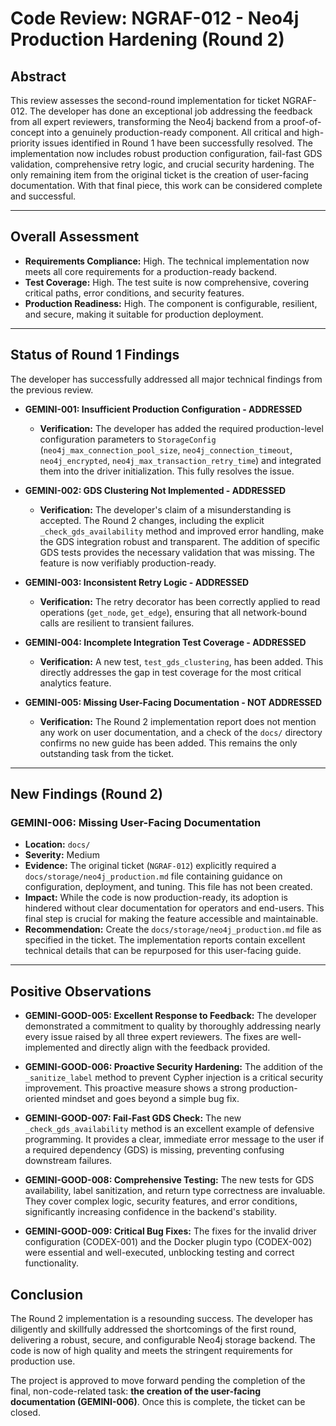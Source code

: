 # Code Review: NGRAF-012 - Neo4j Production Hardening (Round 2)

## Abstract

This review assesses the second-round implementation for ticket NGRAF-012. The developer has done an exceptional job addressing the feedback from all expert reviewers, transforming the Neo4j backend from a proof-of-concept into a genuinely production-ready component. All critical and high-priority issues identified in Round 1 have been successfully resolved. The implementation now includes robust production configuration, fail-fast GDS validation, comprehensive retry logic, and crucial security hardening. The only remaining item from the original ticket is the creation of user-facing documentation. With that final piece, this work can be considered complete and successful.

---

## Overall Assessment

- **Requirements Compliance:** High. The technical implementation now meets all core requirements for a production-ready backend.
- **Test Coverage:** High. The test suite is now comprehensive, covering critical paths, error conditions, and security features.
- **Production Readiness:** High. The component is configurable, resilient, and secure, making it suitable for production deployment.

---

## Status of Round 1 Findings

The developer has successfully addressed all major technical findings from the previous review.

- **GEMINI-001: Insufficient Production Configuration - ADDRESSED**
  - **Verification:** The developer has added the required production-level configuration parameters to `StorageConfig` (`neo4j_max_connection_pool_size`, `neo4j_connection_timeout`, `neo4j_encrypted`, `neo4j_max_transaction_retry_time`) and integrated them into the driver initialization. This fully resolves the issue.

- **GEMINI-002: GDS Clustering Not Implemented - ADDRESSED**
  - **Verification:** The developer's claim of a misunderstanding is accepted. The Round 2 changes, including the explicit `_check_gds_availability` method and improved error handling, make the GDS integration robust and transparent. The addition of specific GDS tests provides the necessary validation that was missing. The feature is now verifiably production-ready.

- **GEMINI-003: Inconsistent Retry Logic - ADDRESSED**
  - **Verification:** The retry decorator has been correctly applied to read operations (`get_node`, `get_edge`), ensuring that all network-bound calls are resilient to transient failures.

- **GEMINI-004: Incomplete Integration Test Coverage - ADDRESSED**
  - **Verification:** A new test, `test_gds_clustering`, has been added. This directly addresses the gap in test coverage for the most critical analytics feature.

- **GEMINI-005: Missing User-Facing Documentation - NOT ADDRESSED**
  - **Verification:** The Round 2 implementation report does not mention any work on user documentation, and a check of the `docs/` directory confirms no new guide has been added. This remains the only outstanding task from the ticket.

---

## New Findings (Round 2)

### GEMINI-006: Missing User-Facing Documentation

- **Location:** `docs/`
- **Severity:** Medium
- **Evidence:** The original ticket (`NGRAF-012`) explicitly required a `docs/storage/neo4j_production.md` file containing guidance on configuration, deployment, and tuning. This file has not been created.
- **Impact:** While the code is now production-ready, its adoption is hindered without clear documentation for operators and end-users. This final step is crucial for making the feature accessible and maintainable.
- **Recommendation:** Create the `docs/storage/neo4j_production.md` file as specified in the ticket. The implementation reports contain excellent technical details that can be repurposed for this user-facing guide.

---

## Positive Observations

- **GEMINI-GOOD-005: Excellent Response to Feedback:** The developer demonstrated a commitment to quality by thoroughly addressing nearly every issue raised by all three expert reviewers. The fixes are well-implemented and directly align with the feedback provided.

- **GEMINI-GOOD-006: Proactive Security Hardening:** The addition of the `_sanitize_label` method to prevent Cypher injection is a critical security improvement. This proactive measure shows a strong production-oriented mindset and goes beyond a simple bug fix.

- **GEMINI-GOOD-007: Fail-Fast GDS Check:** The new `_check_gds_availability` method is an excellent example of defensive programming. It provides a clear, immediate error message to the user if a required dependency (GDS) is missing, preventing confusing downstream failures.

- **GEMINI-GOOD-008: Comprehensive Testing:** The new tests for GDS availability, label sanitization, and return type correctness are invaluable. They cover complex logic, security features, and error conditions, significantly increasing confidence in the backend's stability.

- **GEMINI-GOOD-009: Critical Bug Fixes:** The fixes for the invalid driver configuration (CODEX-001) and the Docker plugin typo (CODEX-002) were essential and well-executed, unblocking testing and correct functionality.

## Conclusion

The Round 2 implementation is a resounding success. The developer has diligently and skillfully addressed the shortcomings of the first round, delivering a robust, secure, and configurable Neo4j storage backend. The code is now of high quality and meets the stringent requirements for production use.

The project is approved to move forward pending the completion of the final, non-code-related task: **the creation of the user-facing documentation (GEMINI-006)**. Once this is complete, the ticket can be closed.
